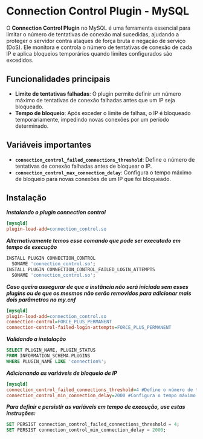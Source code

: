 # Connection Control Plugin - MySQL

O **Connection Control Plugin** no MySQL é uma ferramenta essencial para limitar o número de tentativas de conexão mal sucedidas, ajudando a proteger o servidor contra ataques de força bruta e negação de serviço (DoS). Ele monitora e controla o número de tentativas de conexão de cada IP e aplica bloqueios temporários quando limites configurados são excedidos.

## Funcionalidades principais

- **Limite de tentativas falhadas**: O plugin permite definir um número máximo de tentativas de conexão falhadas antes que um IP seja bloqueado.
- **Tempo de bloqueio**: Após exceder o limite de falhas, o IP é bloqueado temporariamente, impedindo novas conexões por um período determinado.
  
## Variáveis importantes

- **`connection_control_failed_connections_threshold`**: Define o número de tentativas de conexão falhadas antes de bloquear o IP.
- **`connection_control_max_connection_delay`**: Configura o tempo máximo de bloqueio para novas conexões de um IP que foi bloqueado.

## Instalação

***Instalando o plugin connection control***
```ini
[mysqld]
plugin-load-add=connection_control.so
```

***Alternativamente temos esse comando que pode ser executado em tempo de execução***
```SQL
INSTALL PLUGIN CONNECTION_CONTROL
  SONAME 'connection_control.so';
INSTALL PLUGIN CONNECTION_CONTROL_FAILED_LOGIN_ATTEMPTS
  SONAME 'connection_control.so';
```

***Caso queira assegurar de que a instância não será iniciada sem esses plugins ou de que os mesmos não serão removidos para adicionar mais dois parâmetros no my.cnf***
```ini
[mysqld]
plugin-load-add=connection_control.so
connection-control=FORCE_PLUS_PERMANENT
connection-control-failed-login-attempts=FORCE_PLUS_PERMANENT
```

***Validando a instalação***
```SQL
SELECT PLUGIN_NAME, PLUGIN_STATUS
FROM INFORMATION_SCHEMA.PLUGINS
WHERE PLUGIN_NAME LIKE 'connection%';
```

***Adicionando as variáveis de bloqueio de IP***
```ini
[mysqld]
connection_control_failed_connections_threshold=4 #Define o número de tentativas de conexão falhadas antes de bloquear o IP.
connection_control_min_connection_delay=2000 #Configura o tempo máximo de bloqueio para novas conexões de um IP que foi bloqueado.
```

***Para definir e persistir as variáveis ​​em tempo de execução, use estas instruções:***
```SQL
SET PERSIST connection_control_failed_connections_threshold = 4;
SET PERSIST connection_control_min_connection_delay = 2000;
```
